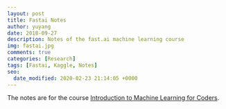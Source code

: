 ```yaml
---
layout: post
title: Fastai Notes
author: yuyang
date: 2018-09-27
description: Notes of the fast.ai machine learning course
img: fastai.jpg
comments: true
categories: [Research]
tags: [Fastai, Kaggle, Notes]
seo:
  date_modified: 2020-02-23 21:14:05 +0000
---
```


The notes are for the course [Introduction to Machine Learning for Coders](http://course.fast.ai/ml).

